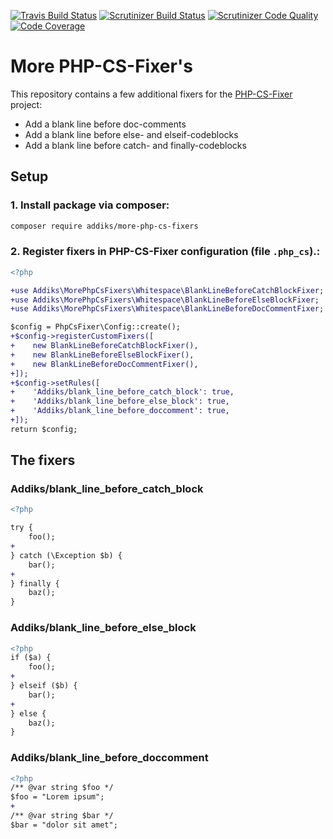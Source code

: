 [![Travis Build Status][1]][2]
[![Scrutinizer Build Status][3]][4]
[![Scrutinizer Code Quality][5]][6]
[![Code Coverage][7]][8]

# More PHP-CS-Fixer's

This repository contains a few additional fixers for the [PHP-CS-Fixer][9] project:

* Add a blank line before doc-comments
* Add a blank line before else- and elseif-codeblocks
* Add a blank line before catch- and finally-codeblocks

## Setup

### 1. Install package via composer:
```bash
composer require addiks/more-php-cs-fixers
```

### 2. Register fixers in PHP-CS-Fixer configuration (file `.php_cs`).:
```diff
<?php

+use Addiks\MorePhpCsFixers\Whitespace\BlankLineBeforeCatchBlockFixer;
+use Addiks\MorePhpCsFixers\Whitespace\BlankLineBeforeElseBlockFixer;
+use Addiks\MorePhpCsFixers\Whitespace\BlankLineBeforeDocCommentFixer;

$config = PhpCsFixer\Config::create();
+$config->registerCustomFixers([
+    new BlankLineBeforeCatchBlockFixer(),
+    new BlankLineBeforeElseBlockFixer(),
+    new BlankLineBeforeDocCommentFixer(),
+]);
+$config->setRules([
+    'Addiks/blank_line_before_catch_block': true,
+    'Addiks/blank_line_before_else_block': true,
+    'Addiks/blank_line_before_doccomment': true,
+]);
return $config;
```

## The fixers

### Addiks/blank_line_before_catch_block
```diff
<?php

try {
    foo();
+
} catch (\Exception $b) {
    bar();
+
} finally {
    baz();
}
```

### Addiks/blank_line_before_else_block
```diff
<?php
if ($a) {
    foo();
+
} elseif ($b) {
    bar();
+
} else {
    baz();
}
```

### Addiks/blank_line_before_doccomment
```diff
<?php
/** @var string $foo */
$foo = "Lorem ipsum";
+
/** @var string $bar */
$bar = "dolor sit amet";
```


[1]: https://travis-ci.com/addiks/more-php-cs-fixers
[2]: https://travis-ci.com/addiks/more-php-cs-fixers.svg?branch=master
[3]: https://scrutinizer-ci.com/g/addiks/more-php-cs-fixers/badges/build.png?b=master
[4]: https://scrutinizer-ci.com/g/addiks/more-php-cs-fixers/build-status/master
[5]: https://scrutinizer-ci.com/g/addiks/more-php-cs-fixers/badges/quality-score.png?b=master
[6]: https://scrutinizer-ci.com/g/addiks/more-php-cs-fixers/?branch=master
[7]: https://scrutinizer-ci.com/g/addiks/more-php-cs-fixers/badges/coverage.png?b=master
[8]: https://scrutinizer-ci.com/g/addiks/more-php-cs-fixers/?branch=master
[9]: https://github.com/FriendsOfPHP/PHP-CS-Fixer/
